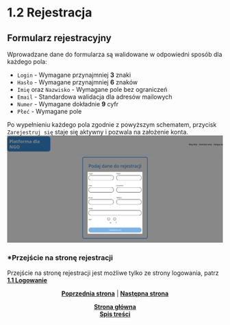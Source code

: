 # 1.2 Rejestracja
## Formularz rejestracyjny
Wprowadzane dane do formularza są walidowane w odpowiedni sposób dla każdego pola:
 * `Login` - Wymagane przynajmniej **3** znaki
 * `Hasło` - Wymagane przynajmniej **6** znaków
 * `Imię` oraz `Nazwisko` - Wymagane pole bez ograniczeń
 * `Email` - Standardowa walidacja dla adresów mailowych
 * `Numer` - Wymagane dokładnie **9** cyfr
 * `Płeć`  - Wymagane pole

Po wypełnieniu każdego pola zgodnie z powyższym schematem, przycisk `Zarejestruj się` staje się aktywny i pozwala na założenie konta. 
![formularz](rejestracja-formularz.png)

### *Przejście na stronę rejestracji
Przejście na stronę rejestracji jest możliwe tylko ze strony logowania, patrz **[1.1 Logowanie](../1.1%20Logowanie/#przejscie-do-rejestracji)**


<p align="center">
<a title="1.1 Logowanie" href="../1.1 Logowanie/README.md"><b>Poprzednia strona</b></a> 
| 
<a title="1.3 Wyświetlanie kalendarza" href="../1.3 Wyświetlanie kalendarza/README.md"><b>Następna strona</b></a> 
</p>

<p align="center">
<a title="Strona główna" href="../../../README.md"><b>Strona główna</b></a> 
<br>
<a title="Spis treści" href="../../README.md"><b>Spis treści</b></a> 
</p>